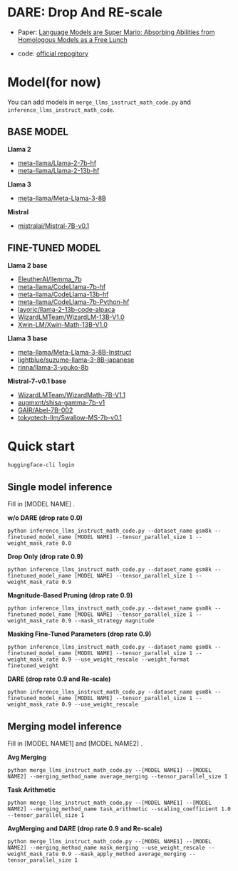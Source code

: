 # DARE: Drop And RE-scale
- Paper: [Language Models are Super Mario: Absorbing Abilities from Homologous Models as a Free Lunch](https://arxiv.org/abs/2311.03099)

- code: [official repogitory](https://github.com/yule-BUAA/MergeLM?tab=readme-ov-file) 


# Model(for now)
You can add models in `merge_llms_instruct_math_code.py` and `inference_llms_instruct_math_code`. 

## BASE MODEL
**Llama 2**
- [meta-llama/Llama-2-7b-hf](https://huggingface.co/meta-llama/Llama-2-7b-hf)
- [meta-llama/Llama-2-13b-hf](https://huggingface.co/meta-llama/Llama-2-13b-hf)

**Llama 3**
- [meta-llama/Meta-Llama-3-8B](https://huggingface.co/meta-llama/Meta-Llama-3-8B)

**Mistral**
- [mistralai/Mistral-7B-v0.1](https://huggingface.co/mistralai/Mistral-7B-v0.1)


## FINE-TUNED MODEL
**Llama 2 base**
- [EleutherAI/llemma_7b](https://huggingface.co/EleutherAI/llemma_7b)
- [meta-llama/CodeLlama-7b-hf](https://huggingface.co/meta-llama/CodeLlama-7b-hf)
- [meta-llama/CodeLlama-13b-hf](https://huggingface.co/meta-llama/CodeLlama-13b-hf)
- [meta-llama/CodeLlama-7b-Python-hf](https://huggingface.co/meta-llama/CodeLlama-7b-Python-hf)
- [layoric/llama-2-13b-code-alpaca](https://huggingface.co/layoric/llama-2-13b-code-alpaca)
- [WizardLMTeam/WizardLM-13B-V1.0](https://huggingface.co/WizardLMTeam/WizardLM-13B-V1.0)
- [Xwin-LM/Xwin-Math-13B-V1.0](https://huggingface.co/Xwin-LM/Xwin-Math-13B-V1.0)

**Llama 3 base**
- [meta-llama/Meta-Llama-3-8B-Instruct](https://huggingface.co/meta-llama/Meta-Llama-3-8B-Instruct)
- [lightblue/suzume-llama-3-8B-japanese](https://huggingface.co/lightblue/suzume-llama-3-8B-japanese)
- [rinna/llama-3-youko-8b](https://huggingface.co/rinna/llama-3-youko-8b)

**Mistral-7-v0.1 base**
- [WizardLMTeam/WizardMath-7B-V1.1](https://huggingface.co/WizardLMTeam/WizardMath-7B-V1.1)
- [augmxnt/shisa-gamma-7b-v1](https://huggingface.co/augmxnt/shisa-gamma-7b-v1)
- [GAIR/Abel-7B-002](https://huggingface.co/GAIR/Abel-7B-002)
- [tokyotech-llm/Swallow-MS-7b-v0.1](https://huggingface.co/tokyotech-llm/Swallow-MS-7b-v0.1)

# Quick start
```
huggingface-cli login
```
## Single model inference
Fill in [MODEL NAME] .

**w/o DARE (drop rate 0.0)**
```
python inference_llms_instruct_math_code.py --dataset_name gsm8k --finetuned_model_name [MODEL NAME] --tensor_parallel_size 1 --weight_mask_rate 0.0
```

**Drop Only (drop rate 0.9)**
```
python inference_llms_instruct_math_code.py --dataset_name gsm8k --finetuned_model_name [MODEL NAME] --tensor_parallel_size 1 --weight_mask_rate 0.9
```

**Magnitude-Based Pruning (drop rate 0.9)**
```
python inference_llms_instruct_math_code.py --dataset_name gsm8k --finetuned_model_name [MODEL NAME] --tensor_parallel_size 1 --weight_mask_rate 0.9 --mask_strategy magnitude
```

**Masking Fine-Tuned Parameters (drop rate 0.9)**
```
python inference_llms_instruct_math_code.py --dataset_name gsm8k --finetuned_model_name [MODEL NAME] --tensor_parallel_size 1 --weight_mask_rate 0.9 --use_weight_rescale --weight_format finetuned_weight
```

**DARE (drop rate 0.9 and Re-scale)**
```
python inference_llms_instruct_math_code.py --dataset_name gsm8k --finetuned_model_name [MODEL NAME] --tensor_parallel_size 1 --weight_mask_rate 0.9 --use_weight_rescale
```

## Merging model inference
Fill in [MODEL NAME1] and [MODEL NAME2] .

**Avg Merging**
```
python merge_llms_instruct_math_code.py --[MODEL NAME1] --[MODEL NAME2] --merging_method_name average_merging --tensor_parallel_size 1
```

**Task Arithmetic**
```
python merge_llms_instruct_math_code.py --[MODEL NAME1] --[MODEL NAME2] --merging_method_name task_arithmetic --scaling_coefficient 1.0 --tensor_parallel_size 1
```

**AvgMerging and DARE (drop rate 0.9 and Re-scale)**
```
python merge_llms_instruct_math_code.py --[MODEL NAME1] --[MODEL NAME2] --merging_method_name mask_merging --use_weight_rescale --weight_mask_rate 0.9 --mask_apply_method average_merging --tensor_parallel_size 1
```